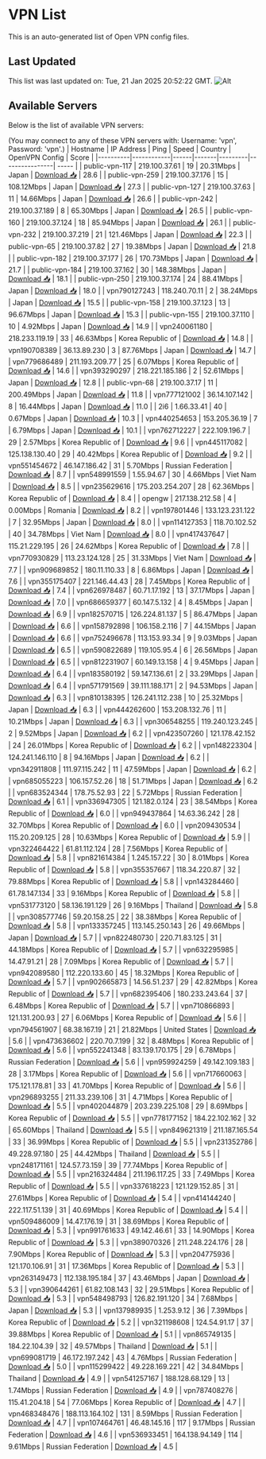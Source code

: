 # VPN List

This is an auto-generated list of Open VPN config files.

## Last Updated

This list was last updated on: Tue, 21 Jan 2025 20:52:22 GMT.
![Alt](https://repobeats.axiom.co/api/embed/186b98318ef1479477931607c1ad7d823f12451f.svg "Repobeats analytics image")

## Available Servers

Below is the list of available VPN servers:

(You may connect to any of these VPN servers with: Username: 'vpn', Password: 'vpn'.)
| Hostname | IP Address | Ping | Speed | Country | OpenVPN Config | Score |
|----------|------------|------|-------|---------|----------------| ----- |
| public-vpn-117 | 219.100.37.61 | 19 | 20.31Mbps | Japan | [Download 📥](./configs/server_0_JP.ovpn) | 28.6 |
| public-vpn-259 | 219.100.37.176 | 15 | 108.12Mbps | Japan | [Download 📥](./configs/server_1_JP.ovpn) | 27.3 |
| public-vpn-127 | 219.100.37.63 | 11 | 14.66Mbps | Japan | [Download 📥](./configs/server_2_JP.ovpn) | 26.6 |
| public-vpn-242 | 219.100.37.189 | 8 | 65.30Mbps | Japan | [Download 📥](./configs/server_3_JP.ovpn) | 26.5 |
| public-vpn-160 | 219.100.37.124 | 18 | 85.94Mbps | Japan | [Download 📥](./configs/server_4_JP.ovpn) | 26.1 |
| public-vpn-232 | 219.100.37.219 | 21 | 121.46Mbps | Japan | [Download 📥](./configs/server_5_JP.ovpn) | 22.3 |
| public-vpn-65 | 219.100.37.82 | 27 | 19.38Mbps | Japan | [Download 📥](./configs/server_6_JP.ovpn) | 21.8 |
| public-vpn-182 | 219.100.37.177 | 26 | 170.73Mbps | Japan | [Download 📥](./configs/server_7_JP.ovpn) | 21.7 |
| public-vpn-184 | 219.100.37.162 | 30 | 148.38Mbps | Japan | [Download 📥](./configs/server_8_JP.ovpn) | 18.1 |
| public-vpn-250 | 219.100.37.174 | 24 | 88.41Mbps | Japan | [Download 📥](./configs/server_9_JP.ovpn) | 18.0 |
| vpn790127243 | 118.240.70.11 | 2 | 38.24Mbps | Japan | [Download 📥](./configs/server_10_JP.ovpn) | 15.5 |
| public-vpn-158 | 219.100.37.123 | 13 | 96.67Mbps | Japan | [Download 📥](./configs/server_11_JP.ovpn) | 15.3 |
| public-vpn-155 | 219.100.37.110 | 10 | 4.92Mbps | Japan | [Download 📥](./configs/server_12_JP.ovpn) | 14.9 |
| vpn240061180 | 218.233.119.19 | 33 | 46.63Mbps | Korea Republic of | [Download 📥](./configs/server_13_KR.ovpn) | 14.8 |
| vpn190708389 | 36.13.89.230 | 3 | 87.76Mbps | Japan | [Download 📥](./configs/server_14_JP.ovpn) | 14.7 |
| vpn779686489 | 211.193.209.77 | 25 | 6.07Mbps | Korea Republic of | [Download 📥](./configs/server_15_KR.ovpn) | 14.6 |
| vpn393290297 | 218.221.185.186 | 2 | 52.61Mbps | Japan | [Download 📥](./configs/server_16_JP.ovpn) | 12.8 |
| public-vpn-68 | 219.100.37.17 | 11 | 200.49Mbps | Japan | [Download 📥](./configs/server_17_JP.ovpn) | 11.8 |
| vpn777121002 | 36.14.107.142 | 8 | 16.44Mbps | Japan | [Download 📥](./configs/server_18_JP.ovpn) | 11.0 |
| 2i6 | 1.66.33.41 | 40 | 0.67Mbps | Japan | [Download 📥](./configs/server_19_JP.ovpn) | 10.3 |
| vpn440254653 | 153.205.36.19 | 7 | 6.79Mbps | Japan | [Download 📥](./configs/server_20_JP.ovpn) | 10.1 |
| vpn762712227 | 222.109.196.7 | 29 | 2.57Mbps | Korea Republic of | [Download 📥](./configs/server_21_KR.ovpn) | 9.6 |
| vpn445117082 | 125.138.130.40 | 29 | 40.42Mbps | Korea Republic of | [Download 📥](./configs/server_22_KR.ovpn) | 9.2 |
| vpn551454672 | 46.147.186.42 | 31 | 5.70Mbps | Russian Federation | [Download 📥](./configs/server_23_RU.ovpn) | 8.7 |
| vpn548991559 | 1.55.94.67 | 30 | 4.66Mbps | Viet Nam | [Download 📥](./configs/server_24_VN.ovpn) | 8.5 |
| vpn235629616 | 175.203.254.207 | 28 | 62.36Mbps | Korea Republic of | [Download 📥](./configs/server_25_KR.ovpn) | 8.4 |
| opengw | 217.138.212.58 | 4 | 0.00Mbps | Romania | [Download 📥](./configs/server_26_RO.ovpn) | 8.2 |
| vpn197801446 | 133.123.231.122 | 7 | 32.95Mbps | Japan | [Download 📥](./configs/server_27_JP.ovpn) | 8.0 |
| vpn114127353 | 118.70.102.52 | 40 | 34.78Mbps | Viet Nam | [Download 📥](./configs/server_28_VN.ovpn) | 8.0 |
| vpn417437647 | 115.21.229.195 | 26 | 24.62Mbps | Korea Republic of | [Download 📥](./configs/server_29_KR.ovpn) | 7.8 |
| vpn770930829 | 113.23.124.128 | 25 | 31.33Mbps | Viet Nam | [Download 📥](./configs/server_30_VN.ovpn) | 7.7 |
| vpn909689852 | 180.11.110.33 | 8 | 6.86Mbps | Japan | [Download 📥](./configs/server_31_JP.ovpn) | 7.6 |
| vpn355175407 | 221.146.44.43 | 28 | 7.45Mbps | Korea Republic of | [Download 📥](./configs/server_32_KR.ovpn) | 7.4 |
| vpn626978487 | 60.71.17.192 | 13 | 37.17Mbps | Japan | [Download 📥](./configs/server_33_JP.ovpn) | 7.0 |
| vpn686659377 | 60.147.5.132 | 4 | 8.45Mbps | Japan | [Download 📥](./configs/server_34_JP.ovpn) | 6.9 |
| vpn182570715 | 126.224.81.137 | 5 | 86.47Mbps | Japan | [Download 📥](./configs/server_35_JP.ovpn) | 6.6 |
| vpn158792898 | 106.158.2.116 | 7 | 44.15Mbps | Japan | [Download 📥](./configs/server_36_JP.ovpn) | 6.6 |
| vpn752496678 | 113.153.93.34 | 9 | 9.03Mbps | Japan | [Download 📥](./configs/server_37_JP.ovpn) | 6.5 |
| vpn590822689 | 119.105.95.4 | 6 | 26.56Mbps | Japan | [Download 📥](./configs/server_38_JP.ovpn) | 6.5 |
| vpn812231907 | 60.149.13.158 | 4 | 9.45Mbps | Japan | [Download 📥](./configs/server_39_JP.ovpn) | 6.4 |
| vpn183580192 | 59.147.136.61 | 2 | 33.29Mbps | Japan | [Download 📥](./configs/server_40_JP.ovpn) | 6.4 |
| vpn571791569 | 39.111.188.171 | 2 | 94.53Mbps | Japan | [Download 📥](./configs/server_41_JP.ovpn) | 6.3 |
| vpn810138395 | 126.241.112.238 | 10 | 25.32Mbps | Japan | [Download 📥](./configs/server_42_JP.ovpn) | 6.3 |
| vpn444262600 | 153.208.132.76 | 11 | 10.21Mbps | Japan | [Download 📥](./configs/server_43_JP.ovpn) | 6.3 |
| vpn306548255 | 119.240.123.245 | 2 | 9.52Mbps | Japan | [Download 📥](./configs/server_44_JP.ovpn) | 6.2 |
| vpn423507260 | 121.178.42.152 | 24 | 26.01Mbps | Korea Republic of | [Download 📥](./configs/server_45_KR.ovpn) | 6.2 |
| vpn148223304 | 124.241.146.110 | 8 | 94.16Mbps | Japan | [Download 📥](./configs/server_46_JP.ovpn) | 6.2 |
| vpn342911808 | 111.97.115.242 | 11 | 47.59Mbps | Japan | [Download 📥](./configs/server_47_JP.ovpn) | 6.2 |
| vpn685055223 | 106.157.52.26 | 18 | 51.71Mbps | Japan | [Download 📥](./configs/server_48_JP.ovpn) | 6.2 |
| vpn683524344 | 178.75.52.93 | 22 | 5.72Mbps | Russian Federation | [Download 📥](./configs/server_49_RU.ovpn) | 6.1 |
| vpn336947305 | 121.182.0.124 | 23 | 38.54Mbps | Korea Republic of | [Download 📥](./configs/server_50_KR.ovpn) | 6.0 |
| vpn949437864 | 14.63.36.242 | 28 | 32.70Mbps | Korea Republic of | [Download 📥](./configs/server_51_KR.ovpn) | 6.0 |
| vpn209430534 | 115.20.209.125 | 28 | 10.63Mbps | Korea Republic of | [Download 📥](./configs/server_52_KR.ovpn) | 5.9 |
| vpn322464422 | 61.81.112.124 | 28 | 7.56Mbps | Korea Republic of | [Download 📥](./configs/server_53_KR.ovpn) | 5.8 |
| vpn821614384 | 1.245.157.22 | 30 | 8.01Mbps | Korea Republic of | [Download 📥](./configs/server_54_KR.ovpn) | 5.8 |
| vpn355357667 | 118.34.220.87 | 32 | 79.88Mbps | Korea Republic of | [Download 📥](./configs/server_55_KR.ovpn) | 5.8 |
| vpn143284460 | 61.78.147.134 | 33 | 9.16Mbps | Korea Republic of | [Download 📥](./configs/server_56_KR.ovpn) | 5.8 |
| vpn531773120 | 58.136.191.129 | 26 | 9.16Mbps | Thailand | [Download 📥](./configs/server_57_TH.ovpn) | 5.8 |
| vpn308577746 | 59.20.158.25 | 22 | 38.38Mbps | Korea Republic of | [Download 📥](./configs/server_58_KR.ovpn) | 5.8 |
| vpn133357245 | 113.145.250.143 | 26 | 49.66Mbps | Japan | [Download 📥](./configs/server_59_JP.ovpn) | 5.7 |
| vpn822480730 | 220.71.83.125 | 31 | 44.18Mbps | Korea Republic of | [Download 📥](./configs/server_60_KR.ovpn) | 5.7 |
| vpn632295985 | 14.47.91.21 | 28 | 7.09Mbps | Korea Republic of | [Download 📥](./configs/server_61_KR.ovpn) | 5.7 |
| vpn942089580 | 112.220.133.60 | 45 | 18.32Mbps | Korea Republic of | [Download 📥](./configs/server_62_KR.ovpn) | 5.7 |
| vpn902665873 | 14.56.51.237 | 29 | 42.82Mbps | Korea Republic of | [Download 📥](./configs/server_63_KR.ovpn) | 5.7 |
| vpn682395406 | 180.233.243.64 | 37 | 6.48Mbps | Korea Republic of | [Download 📥](./configs/server_64_KR.ovpn) | 5.7 |
| vpn710866893 | 121.131.200.93 | 27 | 6.06Mbps | Korea Republic of | [Download 📥](./configs/server_65_KR.ovpn) | 5.6 |
| vpn794561907 | 68.38.167.19 | 21 | 21.82Mbps | United States | [Download 📥](./configs/server_66_US.ovpn) | 5.6 |
| vpn473636602 | 220.70.7.199 | 32 | 8.48Mbps | Korea Republic of | [Download 📥](./configs/server_67_KR.ovpn) | 5.6 |
| vpn552241348 | 83.139.170.175 | 29 | 6.78Mbps | Russian Federation | [Download 📥](./configs/server_68_RU.ovpn) | 5.6 |
| vpn959924259 | 49.142.109.183 | 28 | 3.17Mbps | Korea Republic of | [Download 📥](./configs/server_69_KR.ovpn) | 5.6 |
| vpn717660063 | 175.121.178.81 | 33 | 41.70Mbps | Korea Republic of | [Download 📥](./configs/server_70_KR.ovpn) | 5.6 |
| vpn296893255 | 211.33.239.106 | 31 | 4.71Mbps | Korea Republic of | [Download 📥](./configs/server_71_KR.ovpn) | 5.5 |
| vpn402044879 | 203.239.225.108 | 29 | 8.69Mbps | Korea Republic of | [Download 📥](./configs/server_72_KR.ovpn) | 5.5 |
| vpn778177152 | 184.22.102.162 | 32 | 65.60Mbps | Thailand | [Download 📥](./configs/server_73_TH.ovpn) | 5.5 |
| vpn849621319 | 211.187.165.54 | 33 | 36.99Mbps | Korea Republic of | [Download 📥](./configs/server_74_KR.ovpn) | 5.5 |
| vpn231352786 | 49.228.97.180 | 25 | 44.42Mbps | Thailand | [Download 📥](./configs/server_75_TH.ovpn) | 5.5 |
| vpn248171161 | 124.57.73.159 | 39 | 77.74Mbps | Korea Republic of | [Download 📥](./configs/server_76_KR.ovpn) | 5.5 |
| vpn216324484 | 211.196.117.25 | 33 | 7.49Mbps | Korea Republic of | [Download 📥](./configs/server_77_KR.ovpn) | 5.5 |
| vpn337618223 | 121.129.152.85 | 31 | 27.61Mbps | Korea Republic of | [Download 📥](./configs/server_78_KR.ovpn) | 5.4 |
| vpn414144240 | 222.117.51.139 | 31 | 40.69Mbps | Korea Republic of | [Download 📥](./configs/server_79_KR.ovpn) | 5.4 |
| vpn509486009 | 14.47.176.19 | 31 | 38.69Mbps | Korea Republic of | [Download 📥](./configs/server_80_KR.ovpn) | 5.3 |
| vpn991761633 | 49.142.46.61 | 33 | 14.90Mbps | Korea Republic of | [Download 📥](./configs/server_81_KR.ovpn) | 5.3 |
| vpn389070326 | 211.248.224.176 | 28 | 7.90Mbps | Korea Republic of | [Download 📥](./configs/server_82_KR.ovpn) | 5.3 |
| vpn204775936 | 121.170.106.91 | 31 | 17.36Mbps | Korea Republic of | [Download 📥](./configs/server_83_KR.ovpn) | 5.3 |
| vpn263149473 | 112.138.195.184 | 37 | 43.46Mbps | Japan | [Download 📥](./configs/server_84_JP.ovpn) | 5.3 |
| vpn390644261 | 61.82.108.143 | 32 | 29.51Mbps | Korea Republic of | [Download 📥](./configs/server_85_KR.ovpn) | 5.3 |
| vpn548498793 | 126.82.191.120 | 34 | 7.68Mbps | Japan | [Download 📥](./configs/server_86_JP.ovpn) | 5.3 |
| vpn137989935 | 1.253.9.12 | 36 | 7.39Mbps | Korea Republic of | [Download 📥](./configs/server_87_KR.ovpn) | 5.2 |
| vpn321198608 | 124.54.91.17 | 37 | 39.88Mbps | Korea Republic of | [Download 📥](./configs/server_88_KR.ovpn) | 5.1 |
| vpn865749135 | 184.22.104.39 | 32 | 49.57Mbps | Thailand | [Download 📥](./configs/server_89_TH.ovpn) | 5.1 |
| vpn699081719 | 46.172.197.242 | 43 | 4.76Mbps | Russian Federation | [Download 📥](./configs/server_90_RU.ovpn) | 5.0 |
| vpn115299422 | 49.228.169.221 | 42 | 34.84Mbps | Thailand | [Download 📥](./configs/server_91_TH.ovpn) | 4.9 |
| vpn541257167 | 188.128.68.129 | 13 | 1.74Mbps | Russian Federation | [Download 📥](./configs/server_92_RU.ovpn) | 4.9 |
| vpn787408276 | 115.41.204.18 | 54 | 77.06Mbps | Korea Republic of | [Download 📥](./configs/server_93_KR.ovpn) | 4.7 |
| vpn468348476 | 188.113.164.102 | 131 | 8.59Mbps | Russian Federation | [Download 📥](./configs/server_94_RU.ovpn) | 4.7 |
| vpn107464761 | 46.48.145.16 | 117 | 9.17Mbps | Russian Federation | [Download 📥](./configs/server_95_RU.ovpn) | 4.6 |
| vpn536933451 | 164.138.94.149 | 114 | 9.61Mbps | Russian Federation | [Download 📥](./configs/server_96_RU.ovpn) | 4.5 |
